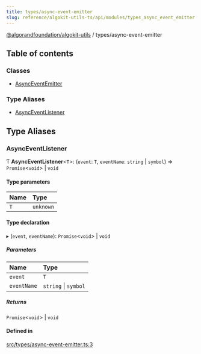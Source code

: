 ```yaml
---
title: types/async-event-emitter
slug: reference/algokit-utils-ts/api/modules/types_async_event_emitter
---
```


[@algorandfoundation/algokit-utils](/reference/algokit-utils-ts/api/overview) / types/async-event-emitter

## Table of contents

### Classes

- [AsyncEventEmitter](/reference/algokit-utils-ts/api/classes/types_async_event_emitterasynceventemitter/)

### Type Aliases

- [AsyncEventListener](#asynceventlistener)

## Type Aliases

### AsyncEventListener

Ƭ **AsyncEventListener**\<`T`\>: (`event`: `T`, `eventName`: `string` \| `symbol`) => `Promise`\<`void`\> \| `void`

#### Type parameters

| Name | Type      |
| :--- | :-------- |
| `T`  | `unknown` |

#### Type declaration

▸ (`event`, `eventName`): `Promise`\<`void`\> \| `void`

##### Parameters

| Name        | Type                 |
| :---------- | :------------------- |
| `event`     | `T`                  |
| `eventName` | `string` \| `symbol` |

##### Returns

`Promise`\<`void`\> \| `void`

#### Defined in

[src/types/async-event-emitter.ts:3](https://github.com/algorandfoundation/algokit-utils-ts/blob/main/src/types/async-event-emitter.ts#L3)
